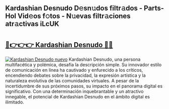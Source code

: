 ## Kardashian Desnudo D𝚎sn𝚞dos filtr𝚊dos - Parts-Hol Vid𝚎os f𝚘tos - N𝚞evas filtr𝚊ciones atr𝚊ctivas iLcUK

# <h2><a href="http://mb4s261.tromn.icu/?c=Kardashian+Desnudo">🔗👉👉👉 Kardashian Desnudo 🔗🔗</a></h2>

[![Kardashian Desnudo nuevo](https://i.imgur.com/pEAQMta.gif)](http://mb4s261.tromn.icu/?c=Kardashian+Desnudo)
Kardashian Desnudo, una persona multifacética y polémica, desafía la descripción simple. Su innovador estilo de comunicación en línea ha cautivado y enfurecido a los críticos, encendiendo debates sobre la privacidad, la expresión artística y la naturaleza evolutiva de las comunidades virtuales. A pesar de la incertidumbre de sus próximos pasos, su impacto en el panorama digital es significativo. Con una determinación inquebrantable y un atractivo innegable, el potencial de Kardashian Desnudo en el ámbito digital es ilimitado.
